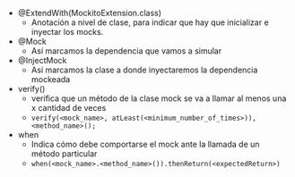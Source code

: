 - @ExtendWith(MockitoExtension.class)
	- Anotación a nivel de clase, para indicar que hay que inicializar e inyectar los mocks.
 - @Mock 
	 - Así marcamos la dependencia que vamos a simular
 - @InjectMock
	 - Así marcamos la clase a donde inyectaremos la dependencia mockeada
 - verify()
	 - verifica que un método de la clase mock se va a llamar al menos una x cantidad de veces
	 - `verify(<mock_name>, atLeast(<minimum_number_of_times>)),<method_name>();`
 - when
	 - Indica cómo debe comportarse el mock ante la llamada de un método particular
	 - `when(<mock_name>.<method_name>()).thenReturn(<expectedReturn>)`